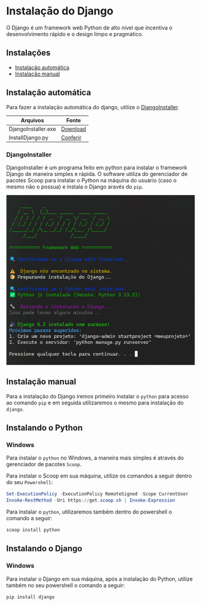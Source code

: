 # Instalação do Django

O Django é um framework web Python de alto nível que incentiva o desenvolvimento rápido e o design limpo e pragmático.

## Instalações

 - [Instalação automática](#instalação-automática)
 - [Instalação manual](#instalação-manual)

## Instalação automática

Para fazer a instalação automática do django, utilize o [DjangoInstaller](#djangoinstaller).


| Arquivos | Fonte |
|-------|--------|
| DjangoInstaller.exe | [Download](https://github.com/ImJotaM/Backend-Atividades/raw/refs/heads/main/Tutoriais/Instala%C3%A7%C3%A3o%20do%20Django/InstallDjango.py) |
| InstallDjango.py | [Conferir](InstallDjango.py) |

### DjangoInstaller

DjangoInstaller é um programa feito em python para instalar o framework Django de maneira simples e rápida. O software utiliza do gerenciador de pacotes Scoop para instalar o Python na máquina do usuário (caso o mesmo não o possua) e instala o Django aravés do `pip`.

![alt text](../../imgs/Tutorial%20-%20Instalação%20do%20Django/image.png)

## Instalação manual

Para a instalação do Django iremos primeiro instalar o `python` para acesso ao comando `pip` e em seguida utilizaremos o mesmo para instalação do `django`.

## Instalando o Python

### Windows

Para instalar o `python` no Windows, a maneira mais simples é através do gerenciador de pacotes `Scoop`.

Para instalar o Scoop em sua máquina, utilize os comandos a seguir dentro do seu `Powershell`:

```Powershell
Set-ExecutionPolicy -ExecutionPolicy RemoteSigned -Scope CurrentUser
Invoke-RestMethod -Uri https://get.scoop.sh | Invoke-Expression
```

Para instalar o `python`, utilizaremos também dentro do powershell o comando a seguir:

```Powershell
scoop install python
```

## Instalando o Django

### Windows

Para instalar o Django em sua máquina, após a instalação do Python, utilize também no seu powershell o comando a seguir:

```Powershell
pip install django
```
